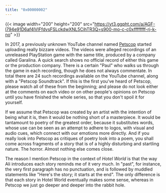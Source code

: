 ```yaml
---
title: "0x00000002"
---
```


{{< image width="200" height="200" src="https://yt3.ggpht.com/a/AGF-l794e91D6af4lVlFfdvsFSLckdwXNL5CihTR3Q=s900-mo-c-c0xffffffff-rj-k-no" >}}

In 2017, a previously unknown YouTube channel named
[Petscop](https://youtube.com/channel/UCZKQv0ZFHpeIUkOtNjtq4KA) started
uploading really bizzare videos.  The videos were alleged recordings of an
unreleased PlayStation game with the same title, produced by a company called
Garalina.  A quick search shows no official record of either this game or the
production company.  There is a certain "Paul" who walks us through the game in
each recording, though he does not always commentate.  In total there are 24
such recordings available on the YouTube channel, along with a "Petscop
Soundtrack".  If this is the first you've heard of Petscop, please watch all of
these from the beginning; and please do not look either at the comments on each
video or on other people's opinions on Petscop until you have finished the
whole series, so that you don't spoil it for yourself.

If we assume that Petscop was created by an artist with the intention of being
what it is, then it would be nothing short of a masterpiece.  It would be
tantamount to poetry of the greatest order, because it substitutes words, whose
use can be seen as an attempt to adhere to logos, with visual and audio cues,
which connect with our emotions more directly.  And if you really look into
Petscop as critiques of poetry look into a poem, you shall come across
fragments of a story that is of a highly disturbing and startling nature.  The
horror.  Almost nothing else comes close.

The reason I mention Petscop in the context of _Hotel World_ is that the way
Ali introduces each story reminds me of it very much.  In "past", for instance,
the very first paragraph has no punctuation, and is followed by muddled
statements like "Here's the story; it starts at the end".  The only difference
is that each story in Hotel World eventually makes some sense, whereas in
Petscop we just go deeper and deeper into the rabbit hole.
